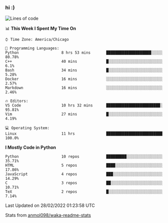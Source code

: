 ### hi :)

<!--START_SECTION:waka-->
![Lines of code](https://img.shields.io/badge/From%20Hello%20World%20I%27ve%20Written-480%20Thousand%20lines%20of%20code-blue)

📊 **This Week I Spent My Time On** 

```text
⌚︎ Time Zone: America/Chicago

💬 Programming Languages: 
Python                   8 hrs 53 mins       ████████████████████░░░░░   80.78% 
C++                      40 mins             █░░░░░░░░░░░░░░░░░░░░░░░░   6.1% 
Bash                     34 mins             █░░░░░░░░░░░░░░░░░░░░░░░░   5.28% 
Docker                   16 mins             ░░░░░░░░░░░░░░░░░░░░░░░░░   2.57% 
Markdown                 16 mins             ░░░░░░░░░░░░░░░░░░░░░░░░░   2.46%

🔥 Editors: 
VS Code                  10 hrs 32 mins      ████████████████████████░   95.81% 
Vim                      27 mins             █░░░░░░░░░░░░░░░░░░░░░░░░   4.19%

💻 Operating System: 
Linux                    11 hrs              █████████████████████████   100.0%

```

**I Mostly Code in Python** 

```text
Python                   10 repos            █████████░░░░░░░░░░░░░░░░   35.71% 
HTML                     5 repos             ████░░░░░░░░░░░░░░░░░░░░░   17.86% 
JavaScript               4 repos             ███░░░░░░░░░░░░░░░░░░░░░░   14.29% 
C                        3 repos             ██░░░░░░░░░░░░░░░░░░░░░░░   10.71% 
TeX                      2 repos             █░░░░░░░░░░░░░░░░░░░░░░░░   7.14%

```



 Last Updated on 28/02/2022 01:23:58 UTC
<!--END_SECTION:waka-->

Stats from [anmol098/waka-readme-stats](https://github.com/anmol098/waka-readme-stats)